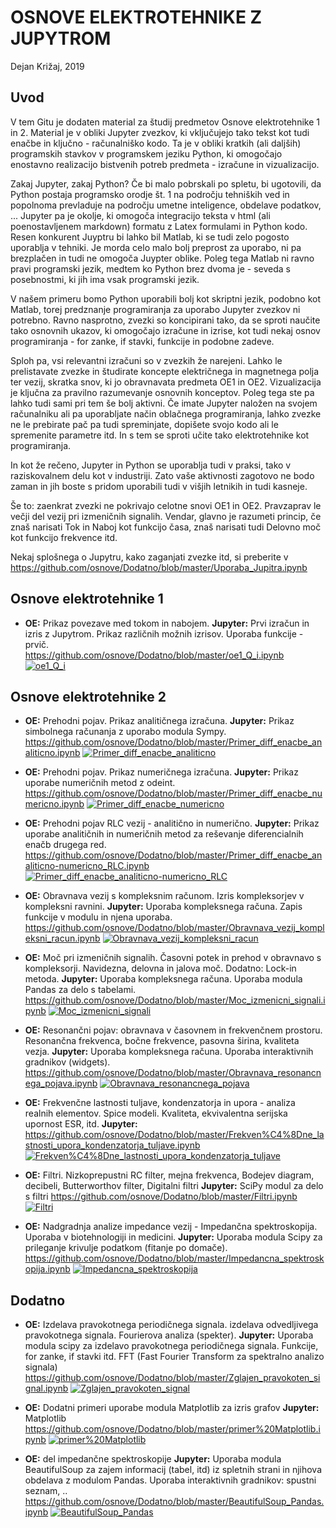 # OSNOVE ELEKTROTEHNIKE Z JUPYTROM

 Dejan Križaj, 2019 

## Uvod
V tem Gitu je dodaten material za študij predmetov Osnove elektrotehnike 1 in 2. Material je v obliki Jupyter zvezkov, ki vključujejo tako tekst kot tudi enačbe in ključno - računalniško kodo. Ta je v obliki kratkih (ali daljših) programskih stavkov v programskem jeziku Python, ki omogočajo enostavno realizacijo bistvenih potreb predmeta - izračune in vizualizacijo. 

Zakaj Jupyter, zakaj Python? Če bi malo pobrskali po spletu, bi ugotovili, da Python postaja programsko orodje št. 1 na področju tehniških ved in popolnoma prevladuje na področju umetne inteligence, obdelave podatkov, ... Jupyter pa je okolje, ki omogoča integracijo teksta v html (ali poenostavljenem markdown) formatu z Latex formulami in Python kodo. Resen konkurent Juyptru bi lahko bil Matlab, ki se tudi zelo pogosto uporablja v tehniki. Je morda celo malo bolj preprost za uporabo, ni pa brezplačen in tudi ne omogoča Juypter oblike. Poleg tega Matlab ni ravno pravi programski jezik, medtem ko Python brez dvoma je - seveda s posebnostmi, ki jih ima vsak programski jezik. 

V našem primeru bomo Python uporabili bolj kot skriptni jezik, podobno kot Matlab, torej predznanje programiranja za uporabo Jupyter zvezkov ni potrebno. Ravno nasprotno, zvezki so koncipirani tako, da se sproti naučite tako osnovnih ukazov, ki omogočajo izračune in izrise, kot tudi nekaj osnov programiranja - for zanke, if stavki, funkcije in podobne zadeve.

Sploh pa, vsi relevantni izračuni so v zvezkih že narejeni. Lahko le prelistavate zvezke in študirate koncepte električnega in magnetnega polja ter vezij, skratka snov, ki jo obravnavata predmeta OE1 in OE2. Vizualizacija je ključna za pravilno razumevanje osnovnih konceptov. Poleg tega ste pa lahko tudi sami pri tem še bolj aktivni. Če imate Jupyter naložen na svojem računalniku ali pa uporabljate način oblačnega programiranja, lahko zvezke ne le prebirate pač pa tudi spreminjate, dopišete svojo kodo ali le spremenite parametre itd. In s tem se sproti učite tako elektrotehnike kot programiranja. 

In kot že rečeno, Jupyter in Python se uporablja tudi v praksi, tako v raziskovalnem delu kot v industriji. Zato vaše aktivnosti zagotovo ne bodo zaman in jih boste s pridom uporabili tudi v višjih letnikih in tudi kasneje. 

Še to: zaenkrat zvezki ne pokrivajo celotne snovi OE1 in OE2. Pravzaprav le večji del vezij pri izmeničnih signalih. Vendar, glavno je razumeti princip, če znaš narisati Tok in Naboj kot funkcijo časa, znaš narisati tudi Delovno moč kot funkcijo frekvence itd. 

Nekaj splošnega o Jupytru, kako zaganjati zvezke itd, si preberite v 
https://github.com/osnove/Dodatno/blob/master/Uporaba_Jupitra.ipynb

## Osnove elektrotehnike 1

* **OE:** Prikaz povezave med tokom in nabojem. **Jupyter:** Prvi izračun in izris z Jupytrom. Prikaz različnih možnih izrisov. Uporaba funkcije - prvič.  
https://github.com/osnove/Dodatno/blob/master/oe1_Q_i.ipynb [![oe1_Q_i](https://colab.research.google.com/assets/colab-badge.svg)](https://colab.research.google.com/github/osnove/Dodatno/blob/master/oe1_Q_i.ipynb)


## Osnove elektrotehnike 2
* **OE:** Prehodni pojav. Prikaz analitičnega izračuna. **Jupyter:** Prikaz simbolnega računanja z uporabo modula Sympy.  
https://github.com/osnove/Dodatno/blob/master/Primer_diff_enacbe_analiticno.ipynb  [![Primer_diff_enacbe_analiticno](https://colab.research.google.com/assets/colab-badge.svg)](https://colab.research.google.com/github/osnove/Dodatno/blob/master/Primer_diff_enacbe_analiticno.ipynb)

* **OE:** Prehodni pojav. Prikaz numeričnega izračuna. **Jupyter:** Prikaz uporabe numeričnih metod z odeint. 
https://github.com/osnove/Dodatno/blob/master/Primer_diff_enacbe_numericno.ipynb  [![Primer_diff_enacbe_numericno](https://colab.research.google.com/assets/colab-badge.svg)](https://colab.research.google.com/github/osnove/Dodatno/blob/master/Primer_diff_enacbe_numericno.ipynb)

* **OE:** Prehodni pojav RLC vezij - analitično in numerično. **Jupyter:** Prikaz uporabe analitičnih in numeričnih metod za reševanje diferencialnih enačb drugega red. 
https://github.com/osnove/Dodatno/blob/master/Primer_diff_enacbe_analiticno-numericno_RLC.ipynb   [![Primer_diff_enacbe_analiticno-numericno_RLC](https://colab.research.google.com/assets/colab-badge.svg)](https://colab.research.google.com/github/osnove/Dodatno/blob/master/Primer_diff_enacbe_analiticno-numericno_RLC.ipynb)

* **OE:** Obravnava vezij s kompleksnim računom. Izris kompleksorjev v kompleksni ravnini. **Jupyter:** Uporaba kompleksnega računa. Zapis funkcije v modulu in njena uporaba.   
https://github.com/osnove/Dodatno/blob/master/Obravnava_vezij_kompleksni_racun.ipynb
 [![Obravnava_vezij_kompleksni_racun](https://colab.research.google.com/assets/colab-badge.svg)](https://colab.research.google.com/github/osnove/Dodatno/blob/master/Obravnava_vezij_kompleksni_racun.ipynb)

* **OE:** Moč pri izmeničnih signalih. Časovni potek in prehod v obravnavo s kompleksorji. Navidezna, delovna in jalova moč. Dodatno: Lock-in metoda. **Jupyter:** Uporaba kompleksnega računa. Uporaba modula Pandas za delo s tabelami.  
 https://github.com/osnove/Dodatno/blob/master/Moc_izmenicni_signali.ipynb  [![Moc_izmenicni_signali](https://colab.research.google.com/assets/colab-badge.svg)](https://colab.research.google.com/github/osnove/Dodatno/blob/master/Moc_izmenicni_signali.ipynb)

* **OE:** Resonančni pojav: obravnava v časovnem in frekvenčnem prostoru. Resonančna frekvenca, bočne frekvence, pasovna širina, kvaliteta vezja. **Jupyter:** Uporaba kompleksnega računa. Uporaba interaktivnih gradnikov (widgets). 
https://github.com/osnove/Dodatno/blob/master/Obravnava_resonancnega_pojava.ipynb
 [![Obravnava_resonancnega_pojava](https://colab.research.google.com/assets/colab-badge.svg)](https://colab.research.google.com/github/osnove/Dodatno/blob/master/Obravnava_resonancnega_pojava.ipynb)
 
 * **OE:** Frekvenčne lastnosti tuljave, kondenzatorja in upora - analiza realnih elementov. Spice modeli. Kvaliteta, ekvivalentna serijska upornost ESR, itd. **Jupyter:**  
https://github.com/osnove/Dodatno/blob/master/Frekven%C4%8Dne_lastnosti_upora_kondenzatorja_tuljave.ipynb
 [![Frekven%C4%8Dne_lastnosti_upora_kondenzatorja_tuljave](https://colab.research.google.com/assets/colab-badge.svg)](https://colab.research.google.com/github/osnove/Dodatno/blob/master/Frekven%C4%8Dne_lastnosti_upora_kondenzatorja_tuljave.ipynb)
 
  * **OE:** Filtri. Nizkoprepustni RC filter, mejna frekvenca, Bodejev diagram, decibeli, Butterworthov filter, Digitalni filtri **Jupyter:** SciPy modul za delo s filtri 
https://github.com/osnove/Dodatno/blob/master/Filtri.ipynb
 [![Filtri](https://colab.research.google.com/assets/colab-badge.svg)](https://colab.research.google.com/github/osnove/Dodatno/blob/master/Filtri.ipynb)
 
 * **OE:** Nadgradnja analize impedance vezij - Impedančna spektroskopija. Uporaba v biotehnologiji in medicini. **Jupyter:** Uporaba modula Scipy za prileganje krivulje podatkom (fitanje po domače). 
https://github.com/osnove/Dodatno/blob/master/Impedancna_spektroskopija.ipynb
 [![Impedancna_spektroskopija](https://colab.research.google.com/assets/colab-badge.svg)](https://colab.research.google.com/github/osnove/Dodatno/blob/master/Impedancna_spektroskopija.ipynb)

## Dodatno

 * **OE:** Izdelava pravokotnega periodičnega signala. izdelava odvedljivega pravokotnega signala. Fourierova analiza (spekter). **Jupyter:** Uporaba modula scipy za izdelavo pravokotnega periodičnega signala.  Funkcije, for zanke, if stavki itd. FFT (Fast Fourier Transform za spektralno analizo signala) 
https://github.com/osnove/Dodatno/blob/master/Zglajen_pravokoten_signal.ipynb
 [![Zglajen_pravokoten_signal](https://colab.research.google.com/assets/colab-badge.svg)](https://colab.research.google.com/github/osnove/Dodatno/blob/master/Zglajen_pravokoten_signal.ipynb)

 * **OE:** Dodatni primeri uporabe modula Matplotlib za izris grafov **Jupyter:** Matplotlib 
https://github.com/osnove/Dodatno/blob/master/primer%20Matplotlib.ipynb
 [![primer%20Matplotlib](https://colab.research.google.com/assets/colab-badge.svg)](https://colab.research.google.com/github/osnove/Dodatno/blob/master/primer%20Matplotlib.ipynb)

 * **OE:** del impedančne spektroskopije **Jupyter:** Uporaba modula BeautifulSoup za zajem informacij (tabel, itd) iz spletnih strani in njihova obdelava z modulom Pandas. Uporaba interaktivnih gradnikov: spustni seznam, ..
https://github.com/osnove/Dodatno/blob/master/BeautifulSoup_Pandas.ipynb
 [![BeautifulSoup_Pandas](https://colab.research.google.com/assets/colab-badge.svg)](https://colab.research.google.com/github/osnove/Dodatno/blob/master/BeautifulSoup_Pandas.ipynb)
